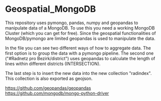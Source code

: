 # Geospatial_MongoDB

This repository uses pymongo, pandas, numpy and geopandas to manipulate data of a MongoDB. To use this you need a working MongoDB Cluster (which you can get for free).
Since the geospatial functionalities of MongoDB/pymongo are limited geopandas is used to manipulate the data.

In the file you can see two different ways of how to aggregate data. The first option is to group the data with a pymongo pipeline.
The second one ("#Radnetz pro Bezirk/district") uses geopandas to calculate the length of lines within different districts (INTERSECTION).

The last step is to insert the new data into the new collection "radindex". This collection is also exported as geojson.

https://github.com/geopandas/geopandas
https://github.com/mongodb/mongo-python-driver
